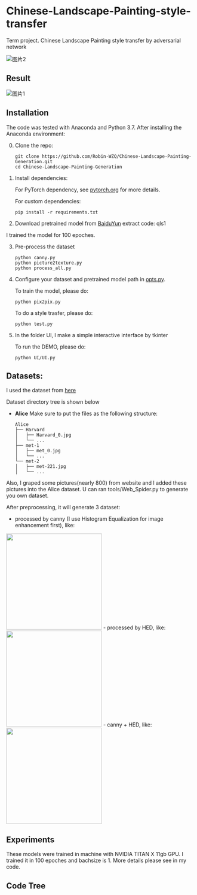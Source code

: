 # Chinese-Landscape-Painting-style-transfer
Term project. Chinese Landscape Painting style transfer by adversarial network

![图片2](https://github.com/Robin-WZQ/Chinese-Landscape-Painting-Generation/blob/main/assets/test.gif)

## Result
![图片1](https://github.com/Robin-WZQ/Chinese-Landscape-Painting-Generation/blob/main/assets/result.png)


## Installation
The code was tested with Anaconda and Python 3.7. After installing the Anaconda environment:

0. Clone the repo:
    ```Shell
    git clone https://github.com/Robin-WZQ/Chinese-Landscape-Painting-Generation.git
    cd Chinese-Landscape-Painting-Generation
    ```

1. Install dependencies:

    For PyTorch dependency, see [pytorch.org](https://pytorch.org/) for more details.

    For custom dependencies:
    ```Shell
    pip install -r requirements.txt
    ```

2. Download pretrained model from [BaiduYun](https://pan.baidu.com/s/1_wSIMuMBNj4g2BKE0a_Okg) extract code: qls1

I trained the model for 100 epoches.

3. Pre-process the dataset

    ```Shell
    python canny.py
    python picture2texture.py
    python process_all.py
    ```

4. Configure your dataset and pretrained model path in
[opts.py](https://github.com/Robin-WZQ/Chinese-Landscape-Painting-Generation/opts.py).


    To train the model, please do:
    ```Shell
    python pix2pix.py
    ```
    
    To do a style trasfer, please do:
    ```Shell
    python test.py
    ```
    
5. In the folder UI, I make a simple interactive interface by tkinter

    To run the DEMO, please do:
    ```Shell
    python UI/UI.py
    ```
    
## Datasets:

I used the dataset from [here](https://github.com/alicex2020/Chinese-Landscape-Painting-Dataset)

Dataset directory tree is shown below

- **Alice**
Make sure to put the files as the following structure:
  ```
  Alice
  ├── Harvard
  │   ├── Harvard_0.jpg
  │   └── ...
  ├── met-1
  │   ├── met_0.jpg
  │   └── ...
  └── met-2
  │   ├── met-221.jpg
  │   └── ...
  ```
Also, I graped some pictures(nearly 800) from website and I added these pictures into the Alice dataset.
U can ran tools/Web_Spider.py to generate you own dataset.

After preprocessing, it will generate 3 dataset:
- processed by canny (I use Histogram Equalization for image enhancement first), like:

<img src="https://github.com/Robin-WZQ/Chinese-Landscape-Painting-Generation/blob/main/assets/harvard_65_0.jpg" width="256px">
- processed by HED, like:

<img src="https://github.com/Robin-WZQ/Chinese-Landscape-Painting-Generation/blob/main/assets/harvard_65_1.jpg" width="256px">
- canny + HED, like:

<img src="https://github.com/Robin-WZQ/Chinese-Landscape-Painting-Generation/blob/main/assets/harvard_65.jpg" width="256px">

## Experiments
These models were trained in machine with NVIDIA TITAN X 11gb GPU. I trained it in 100 epoches and bachsize is 1. More details please see in my code.

## Code Tree
